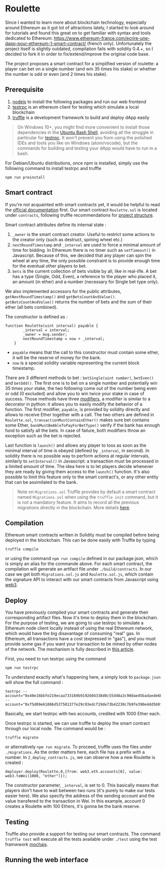 # Roulette

Since I wanted to learn more about blockchain technology, especially around Ethereum as it got lot of attractions lately, I started to look around for tutorials and found this great on to get familiar with syntax and tools dedicated to Ethereum: https://www.ethereum-france.com/ecrire-une-dapp-pour-ethereum-1-smart-contract/ (french only). Unfortunately the project itself is slightly outdated, compilation fails with solidity 0.4.+, so I decided to fork it in order to fix/extend/improve the original code base.

The project proposes a smart contract for a simplified version of roulette: a player can bet on a single number (and win 35 times his stake) or whether the number is odd or even (and 2 times his stake).

## Prerequisite

1. [nodejs](https://nodejs.org/en/download/) to install the following packages and run our web frontend
2. [testrpc](https://github.com/ethereumjs/testrpc) is an ethereum client for testing which simulate a local blockchain
3. [truffle](https://github.com/ConsenSys/truffle) is a development framework to build and deploy dApp easily

> On Windows 10+, you might find more convenient to install those dependencies in the [Ubuntu Bash Shell](https://msdn.microsoft.com/en-us/commandline/wsl/about), avoiding all the struggle in particular for [testrpc](https://github.com/ethereumjs/testrpc/wiki/Installing-TestRPC-on-Windows). It won't prevent you from using the polished IDEs and tools you like on Windows (atom/vscode), but the commands for building and testing your dApp would have to run in a bash.

For Debian/Ubuntu distributions, once npm is installed, simply use the following command to install testrpc and truffle
```
npm run preinstall
```

## Smart contract

If you're not acquainted with smart contracts yet, it would be helpful to read the [official documentation](http://solidity.readthedocs.io/en/develop/introduction-to-smart-contracts.html) first.
Our smart contract `Roulette.sol` is located under `contracts`, following truffle recommendations for [project structure](http://truffleframework.com/docs/getting_started/project).

Smart contract attributes define its internal state :
1. `_owner` is the smart contract creator. Useful to restrict some actions to the creator only (such as destruct, spining wheel etc.)
2. `nextRoundTimestamp` and `_interval` are used to force a minimal amount of time for bidding. In Ethereum there is no timer such as `setTimeout()` in Javascript. Because of this, we decided that any player can spin the wheel at any time, the only possible constraint is to provide enough time for the eventual other players to bet.
3. `bets` is the current collection of bets visible by all, like in real-life. A bet has a type (Single, Odd, Even), a reference to the player who placed it, an amount (in ether) and a number (necessary for Single bet type only).

We also implemented accessors for the public attributes, `getNextRoundTimestamp()` and `getBetsCountAndValue()`. `getBetsCountAndValue()` returns the number of bets and the sum of their ether (all bets combined).

The constructor is defined as :
```
function Roulette(uint interval) payable {
	    _interval = interval;
	    _owner = msg.sender;
	    nextRoundTimestamp = now + _interval;
    }
```

- `payable` means that the call to this constructor must contain some ether, it will be the reserve of money for the bank.
- `now` is a special solidity variable representing the current block timestamp.

There are 3 different methods to bet : `betSingle(uint number)`, `betEven()` and `betOdd()`. The first one is to bet on a single number and potentially win 35 times your stake, the two following come out of the number being even or odd (0 excluded) and allow you to win twice your stake in case of success. Those methods have three [modifiers](http://solidity.readthedocs.io/en/develop/contracts.html#modifiers), a modifier is similar to a decorator in python: it allows you to easily modify the behavior of a function. The first modifier, `payable`, is provided by solidity directly and allows to receive Ether together with a call. The two others are defined in `Roulette.sol`, `transactionMustContainEther()` makes sure bet contains some Ether, `bankMustBeAbleToPayForBetType()` verify if the bank has enough fund to satisfy all the bets. In case of failure, both modifiers throw an exception such as the bet is rejected.

Last function is `launch()` and allows any player to toss as soon as the minimal interval of time is obeyed (defined by `_interval`, in second). In solidity there is no possible way to perform actions at regular intervals, similarly to `setInterval()` in Javascript: a transaction must be processed in a limited amount of time. The idea here is to let players decide whenever they are ready by giving them access to the `launch()` function. It's also possible to limit this feature only to the smart contract's, or any other entity that can be assimilated to the bank.

> Note on `Migrations.sol`
> Truffle provides by default a smart contract named `Migrations.sol` when using the `truffle init` command, but it is not a mandatory feature. It aims to record all the previous migrations directly in the blockchain. More details [here](https://truffle.readthedocs.io/en/latest/getting_started/migrations/).

## Compilation

Ethereum smart contracts written in Solidity must be compiled before being deployed in the blockchain. This can be done easily with Truffle by typing

```truffle compile```

or using the command `npm run compile` defined in our package.json, which is simply an alias for the commande above.
For each smart contract, the compilation will generate an artifact file under `./build/contracts`. In our case we get both `Migrations.sol.js` and `Roulette.sol.js`, which contain the signature API to interact with our smart contracts from Javascript using [web3](https://github.com/ethereum/web3.js).

## Deploy

You have previously compiled your smart contracts and generate their corresponding artifact files. Now it's time to deploy them in the blockchain. For the purpose of testing, we are going to use testrpc to simulate a Ethereum node client locally instead of using the real Ethereum network, which would have the big disavantage of consuming "real" gas. In Ethereum, all transactions have a cost (expressed in "gas"), and you must provide some gas if you want your transaction to be mined by other nodes of the network. The mechanism is fully described in [this article](https://www.cryptocompare.com/coins/guides/what-is-the-gas-in-ethereum/).

First, you need to run testrpc using the command

```
npm run testrpc
```

To understand exactly what's happening here, a simply look to `package.json` will show the full command :

```
testrpc --account="0x40e16bbfe219ecaa733169b9192604338d0c55d48a3c90dae45badaede6822ff,10000000000000000000000" --account="0xf5d09e61086d537581377e29c93edcf19de73b42230c7b9fe390e4dd560ffc0a,10000000000000000000000"
```

Basically, we start testrpc with two accounts, credited with 1000 Ether each.

Once testrpc is started, we can use truffle to deploy the smart contract through our local node. The command would be :

```
truffle migrate
```

or alternatively `npm run migrate`. To proceed, truffle uses the files under `./migrations`. As the order matters here, each file has a prefix with a number. In `2_deploy_contracts.js`, we can observe how a new Roulette is created :

```deployer.deploy(Roulette,0,{from: web3.eth.accounts[0], value: web3.toWei(1000, "ether")});```

The constructor parameter, `_interval`, is set to 0. This basically means that players don't have to wait between two runs (it's purely to make our tests easier here). We also specify the address of the sending account and the value transfered to the transaction in Wei. In this example, account 0 creates a Roulette with 100 Ethers, it's gonna be the bank reserve.

## Testing

Truffle also provide a support for testing our smart contracts. The command `truffle test` will execute all the tests available under `./test` using the test framwwork [mochajs](http://mochajs.org/).

## Running the web interface